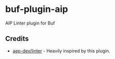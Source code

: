 # buf-plugin-aip
AIP Linter plugin for Buf

## Credits
- [aep-dev/linter](https://github.com/aep-dev/api-linter/tree/main/cmd/buf-plugin-aep) - Heavily inspired by this plugin.
